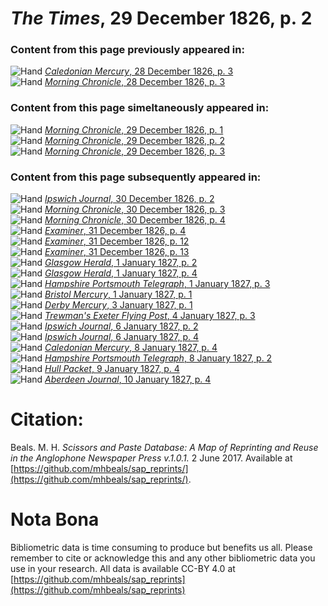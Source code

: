 # *The Times*, 29 December 1826, p. 2  
  
### Content from this page previously appeared in:  
![Hand](http://scissorsandpaste.net/wp-content/uploads/2017/06/smallhandpointer.png) [*Caledonian Mercury*, 28 December 1826, p. 3](https://mhbeals.github.io/sap_html/Caledonian-Mercury/Caledonian-Mercury-28-December-1826-p-3)  
![Hand](http://scissorsandpaste.net/wp-content/uploads/2017/06/smallhandpointer.png) [*Morning Chronicle*, 28 December 1826, p. 3](https://mhbeals.github.io/sap_html/Morning-Chronicle/Morning-Chronicle-28-December-1826-p-3)  
  
### Content from this page simeltaneously appeared in:  
![Hand](http://scissorsandpaste.net/wp-content/uploads/2017/06/smallhandpointer.png) [*Morning Chronicle*, 29 December 1826, p. 1](https://mhbeals.github.io/sap_html/Morning-Chronicle/Morning-Chronicle-29-December-1826-p-1)  
![Hand](http://scissorsandpaste.net/wp-content/uploads/2017/06/smallhandpointer.png) [*Morning Chronicle*, 29 December 1826, p. 2](https://mhbeals.github.io/sap_html/Morning-Chronicle/Morning-Chronicle-29-December-1826-p-2)  
![Hand](http://scissorsandpaste.net/wp-content/uploads/2017/06/smallhandpointer.png) [*Morning Chronicle*, 29 December 1826, p. 3](https://mhbeals.github.io/sap_html/Morning-Chronicle/Morning-Chronicle-29-December-1826-p-3)  
  
### Content from this page subsequently appeared in:  
![Hand](http://scissorsandpaste.net/wp-content/uploads/2017/06/smallhandpointer.png) [*Ipswich Journal*, 30 December 1826, p. 2](https://mhbeals.github.io/sap_html/Ipswich-Journal/Ipswich-Journal-30-December-1826-p-2)  
![Hand](http://scissorsandpaste.net/wp-content/uploads/2017/06/smallhandpointer.png) [*Morning Chronicle*, 30 December 1826, p. 3](https://mhbeals.github.io/sap_html/Morning-Chronicle/Morning-Chronicle-30-December-1826-p-3)  
![Hand](http://scissorsandpaste.net/wp-content/uploads/2017/06/smallhandpointer.png) [*Morning Chronicle*, 30 December 1826, p. 4](https://mhbeals.github.io/sap_html/Morning-Chronicle/Morning-Chronicle-30-December-1826-p-4)  
![Hand](http://scissorsandpaste.net/wp-content/uploads/2017/06/smallhandpointer.png) [*Examiner*, 31 December 1826, p. 4](https://mhbeals.github.io/sap_html/Examiner/Examiner-31-December-1826-p-4)  
![Hand](http://scissorsandpaste.net/wp-content/uploads/2017/06/smallhandpointer.png) [*Examiner*, 31 December 1826, p. 12](https://mhbeals.github.io/sap_html/Examiner/Examiner-31-December-1826-p-12)  
![Hand](http://scissorsandpaste.net/wp-content/uploads/2017/06/smallhandpointer.png) [*Examiner*, 31 December 1826, p. 13](https://mhbeals.github.io/sap_html/Examiner/Examiner-31-December-1826-p-13)  
![Hand](http://scissorsandpaste.net/wp-content/uploads/2017/06/smallhandpointer.png) [*Glasgow Herald*, 1 January 1827, p. 2](https://mhbeals.github.io/sap_html/Glasgow-Herald/Glasgow-Herald-1-January-1827-p-2)  
![Hand](http://scissorsandpaste.net/wp-content/uploads/2017/06/smallhandpointer.png) [*Glasgow Herald*, 1 January 1827, p. 4](https://mhbeals.github.io/sap_html/Glasgow-Herald/Glasgow-Herald-1-January-1827-p-4)  
![Hand](http://scissorsandpaste.net/wp-content/uploads/2017/06/smallhandpointer.png) [*Hampshire Portsmouth Telegraph*, 1 January 1827, p. 3](https://mhbeals.github.io/sap_html/Hampshire-Portsmouth-Telegraph/Hampshire-Portsmouth-Telegraph-1-January-1827-p-3)  
![Hand](http://scissorsandpaste.net/wp-content/uploads/2017/06/smallhandpointer.png) [*Bristol Mercury*, 1 January 1827, p. 1](https://mhbeals.github.io/sap_html/Bristol-Mercury/Bristol-Mercury-1-January-1827-p-1)  
![Hand](http://scissorsandpaste.net/wp-content/uploads/2017/06/smallhandpointer.png) [*Derby Mercury*, 3 January 1827, p. 1](https://mhbeals.github.io/sap_html/Derby-Mercury/Derby-Mercury-3-January-1827-p-1)  
![Hand](http://scissorsandpaste.net/wp-content/uploads/2017/06/smallhandpointer.png) [*Trewman's Exeter Flying Post*, 4 January 1827, p. 3](https://mhbeals.github.io/sap_html/Trewman's-Exeter-Flying-Post/Trewman's-Exeter-Flying-Post-4-January-1827-p-3)  
![Hand](http://scissorsandpaste.net/wp-content/uploads/2017/06/smallhandpointer.png) [*Ipswich Journal*, 6 January 1827, p. 2](https://mhbeals.github.io/sap_html/Ipswich-Journal/Ipswich-Journal-6-January-1827-p-2)  
![Hand](http://scissorsandpaste.net/wp-content/uploads/2017/06/smallhandpointer.png) [*Ipswich Journal*, 6 January 1827, p. 4](https://mhbeals.github.io/sap_html/Ipswich-Journal/Ipswich-Journal-6-January-1827-p-4)  
![Hand](http://scissorsandpaste.net/wp-content/uploads/2017/06/smallhandpointer.png) [*Caledonian Mercury*, 8 January 1827, p. 4](https://mhbeals.github.io/sap_html/Caledonian-Mercury/Caledonian-Mercury-8-January-1827-p-4)  
![Hand](http://scissorsandpaste.net/wp-content/uploads/2017/06/smallhandpointer.png) [*Hampshire Portsmouth Telegraph*, 8 January 1827, p. 2](https://mhbeals.github.io/sap_html/Hampshire-Portsmouth-Telegraph/Hampshire-Portsmouth-Telegraph-8-January-1827-p-2)  
![Hand](http://scissorsandpaste.net/wp-content/uploads/2017/06/smallhandpointer.png) [*Hull Packet*, 9 January 1827, p. 4](https://mhbeals.github.io/sap_html/Hull-Packet/Hull-Packet-9-January-1827-p-4)  
![Hand](http://scissorsandpaste.net/wp-content/uploads/2017/06/smallhandpointer.png) [*Aberdeen Journal*, 10 January 1827, p. 4](https://mhbeals.github.io/sap_html/Aberdeen-Journal/Aberdeen-Journal-10-January-1827-p-4)  


# Citation: 

Beals. M. H. *Scissors and Paste Database: A Map of Reprinting and Reuse in the Anglophone Newspaper Press v.1.0.1.* 2 June 2017. Available at [https://github.com/mhbeals/sap_reprints/](https://github.com/mhbeals/sap_reprints/). 

# Nota Bona

Bibliometric data is time consuming to produce but benefits us all. Please remember to cite or acknowledge this and any other bibliometric data you use in your research. All data is available CC-BY 4.0 at [https://github.com/mhbeals/sap_reprints](https://github.com/mhbeals/sap_reprints)